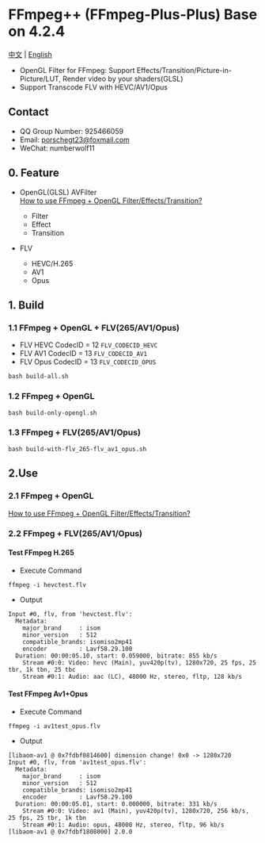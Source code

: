 # FFmpeg++ (FFmpeg-Plus-Plus) Base on 4.2.4

[中文](README_CN.md) | [English](README.md)

* OpenGL Filter for FFmpeg: Support Effects/Transition/Picture-in-Picture/LUT, Render video by your shaders(GLSL)
* Support Transcode FLV with HEVC/AV1/Opus

## Contact

* QQ Group Number: 925466059 
* Email: porschegt23@foxmail.com
* WeChat: numberwolf11

## 0. Feature

* OpenGL(GLSL) AVFilter   
[How to use FFmpeg + OpenGL Filter/Effects/Transition?](./Plus-OpenGL-Patch/README.MD)
    * Filter
    * Effect
    * Transition

* FLV
    * HEVC/H.265
    * AV1
    * Opus

## 1. Build

### 1.1 FFmpeg + OpenGL + FLV(265/AV1/Opus)

* FLV HEVC CodecID = 12 `FLV_CODECID_HEVC`
* FLV AV1 CodecID = 13 `FLV_CODECID_AV1`
* FLV Opus CodecID = 13 `FLV_CODECID_OPUS`

```shell
bash build-all.sh
```

### 1.2 FFmpeg + OpenGL

```shell
bash build-only-opengl.sh
```

### 1.3 FFmpeg + FLV(265/AV1/Opus)

```shell
bash build-with-flv_265-flv_av1_opus.sh
```

## 2.Use

### 2.1 FFmpeg + OpenGL

[How to use FFmpeg + OpenGL Filter/Effects/Transition?](./Plus-OpenGL-Patch/README.MD)

### 2.2 FFmpeg + FLV(265/AV1/Opus)

#### Test FFmpeg H.265

* Execute Command

```shell
ffmpeg -i hevctest.flv
```

* Output
```
Input #0, flv, from 'hevctest.flv':
  Metadata:
    major_brand     : isom
    minor_version   : 512
    compatible_brands: isomiso2mp41
    encoder         : Lavf58.29.100
  Duration: 00:00:05.10, start: 0.059000, bitrate: 855 kb/s
    Stream #0:0: Video: hevc (Main), yuv420p(tv), 1280x720, 25 fps, 25 tbr, 1k tbn, 25 tbc
    Stream #0:1: Audio: aac (LC), 48000 Hz, stereo, fltp, 128 kb/s
```




#### Test FFmpeg Av1+Opus

* Execute Command

```shell
ffmpeg -i av1test_opus.flv
```

* Output
```
[libaom-av1 @ 0x7fdbf0814600] dimension change! 0x0 -> 1280x720
Input #0, flv, from 'av1test_opus.flv':
  Metadata:
    major_brand     : isom
    minor_version   : 512
    compatible_brands: isomiso2mp41
    encoder         : Lavf58.29.100
  Duration: 00:00:05.01, start: 0.000000, bitrate: 331 kb/s
    Stream #0:0: Video: av1 (Main), yuv420p(tv), 1280x720, 256 kb/s, 25 fps, 25 tbr, 1k tbn
    Stream #0:1: Audio: opus, 48000 Hz, stereo, fltp, 96 kb/s
[libaom-av1 @ 0x7fdbf1808000] 2.0.0
```



